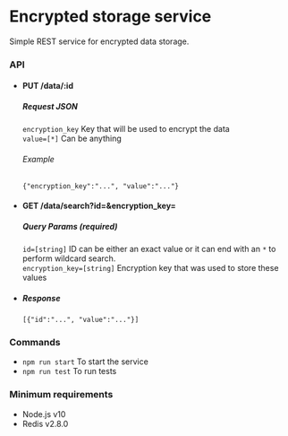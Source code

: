 # Encrypted storage service

Simple REST service for encrypted data storage.

### API
* #### PUT /data/:id
  ##### Request JSON  
  `encryption_key` Key that will be used to encrypt the data  
  `value=[*]` Can be anything  
  ###### Example
  `{"encryption_key":"...", "value":"..."}`
* #### GET /data/search?id=&encryption_key=
   ##### Query Params (required)  
   `id=[string]` ID can be either an exact value or it can end with an `*` to perform wildcard search.  
   `encryption_key=[string]` Encryption key that was used to store these values
 * ##### Response  
   `[{"id":"...", "value":"..."}]`

### Commands
* `npm run start` To start the service
* `npm run test` To run tests

### Minimum requirements
* Node.js v10
* Redis v2.8.0